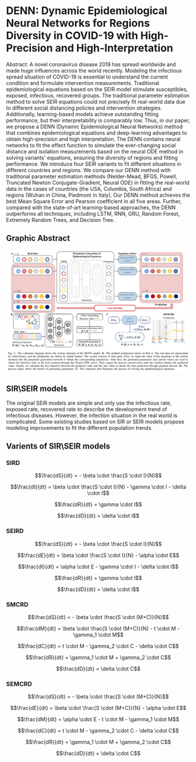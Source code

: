 # DENN: Dynamic Epidemiological Neural Networks for Regions Diversity in COVID-19 with High-Precision and High-Interpretation
 
Abstract: A novel coronavirus disease 2019 has spread worldwide and made huge influences across the world recently. Modeling the infectious spread situation of COVID-19 is essential to understand the current condition and formulate intervention measurements. Traditional epidemiological equations based on the SEIR model stimulate susceptibles, exposed, infectious, recovered groups. The traditional parameter estimation method to solve SEIR equations could not precisely fit real-world data due to different social distancing policies and intervention strategies. Additionally, learning-based models achieve outstanding fitting performance, but their interpretability is comparably low. Thus, in our paper, we propose a DENN (Dynamic Epidemiological Neural Networks) method that combines epidemiological equations and deep-learning advantages to obtain high-precision and high interpretation. The DENN contains neural networks to fit the effect function to simulate the ever-changing social distance and isolation measurements based on the neural ODE method in solving variants' equations, ensuring the diversity of regions and fitting performance. We introduce four SEIR variants to fit different situations in different countries and regions. We compare our DENN method with traditional parameter estimation methods (Nelder-Mead, BFGS, Powell, Truncated Newton Conjugate-Gradient, Neural ODE) in fitting the real-world data in the cases of countries (the USA, Columbia, South Africa) and regions (Wuhan in China, Piedmont in Italy). Our DENN method achieves the best Mean Square Error and Pearson coefficient in all five areas. Further, compared with the state-of-art learning-based approaches, the DENN outperforms all techniques, including LSTM, RNN, GRU, Random Forest, Extremely Random Trees, and Decision Tree.
 
## Graphic Abstract
![image](GA.png)
 
## SIR\SEIR models
 
The original SEIR models are simple and only use the infectious rate, exposed rate, recovered rate to describe the development trend of infectious diseases. However, the infection situation in the real world is complicated. Some existing studies based on SIR or SEIR models propose modeling improvements to fit the different population trends.
 
## Varients of SIR\SEIR models

### SIRD
$$\frac{dS}{dt} = - \beta  \cdot \frac{S \cdot I}{N}$$

$$\frac{dI}{dt} = \beta \cdot \frac{S \cdot I}{N} - \gamma \cdot I - \delta \cdot I$$

$$\frac{dR}{dt} = \gamma \cdot I$$

$$\frac{dD}{dt} = \delta \cdot I$$

### SEIRD
$$\frac{dS}{dt} = - \beta  \cdot \frac{S \cdot I}{N}$$

$$\frac{dE}{dt} = \beta \cdot \frac{S \cdot I}{N} - \alpha \cdot E$$ 

$$\frac{dI}{dt} = \alpha \cdot E - \gamma \cdot I - \delta \cdot I$$

$$\frac{dR}{dt} = \gamma \cdot I$$

$$\frac{dD}{dt} = \delta \cdot I$$

### SMCRD
$$\frac{dS}{dt} = - \beta  \cdot \frac{S \cdot (M+C)}{N}$$

$$\frac{dM}{dt} = \beta \cdot \frac{S \cdot (M+C)}{N} - t \cdot M - \gamma_1 \cdot M$$

$$\frac{dC}{dt} = t \cdot M - \gamma_2 \cdot C - \delta \cdot C$$

$$\frac{dR}{dt} = \gamma_1 \cdot M + \gamma_2 \cdot C$$

$$\frac{dD}{dt} = \delta \cdot C$$

### SEMCRD
$$\frac{dS}{dt} = - \beta  \cdot \frac{S \cdot (M+C)}{N}$$

$$\frac{dE}{dt} = \beta \cdot \frac{S \cdot (M+C)}{N} - \alpha \cdot E$$ 

$$\frac{dM}{dt} = \alpha \cdot E - t \cdot M - \gamma_1 \cdot M$$

$$\frac{dC}{dt} = t \cdot M - \gamma_2 \cdot C - \delta \cdot C$$

$$\frac{dR}{dt} = \gamma_1 \cdot M + \gamma_2 \cdot C$$

$$\frac{dD}{dt} = \delta \cdot C$$
